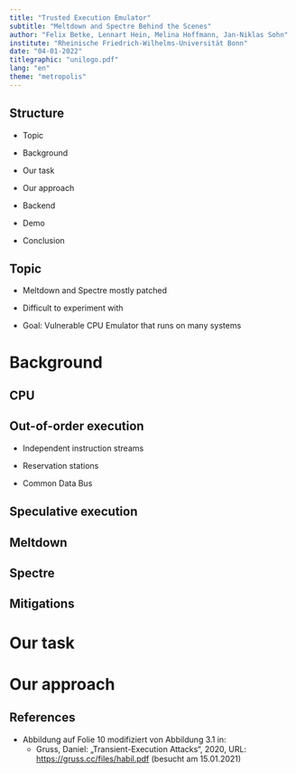 ```yaml
---
title: "Trusted Execution Emulator"
subtitle: "Meltdown and Spectre Behind the Scenes"
author: "Felix Betke, Lennart Hein, Melina Hoffmann, Jan-Niklas Sohn"
institute: "Rheinische Friedrich-Wilhelms-Universität Bonn"
date: "04-01-2022"
titlegraphic: "unilogo.pdf"
lang: "en"
theme: "metropolis"
---
```

<!--
Aufteilung:

- Einleitung (Felix)
- Backend (Melina)
- Demo: Meltdown (Lenni)
  - Mitigation: Return zero
- Demo: Spectre (Jan)
  - Mitigation: Flush cache
-->

## Structure
- Topic

- Background

- Our task

- Our approach

- Backend

- Demo

- Conclusion

## Topic

- Meltdown and Spectre mostly patched

- Difficult to experiment with

- Goal: Vulnerable CPU Emulator that runs on many systems

# Background

## CPU

## Out-of-order execution

- Independent instruction streams

- Reservation stations

- Common Data Bus

## Speculative execution

## Meltdown

## Spectre

## Mitigations

# Our task

# Our approach

## References

- Abbildung auf Folie 10 modifiziert von Abbildung 3.1 in:
  - Gruss, Daniel: „Transient-Execution Attacks“, 2020, URL: <https://gruss.cc/files/habil.pdf> (besucht am 15.01.2021)
